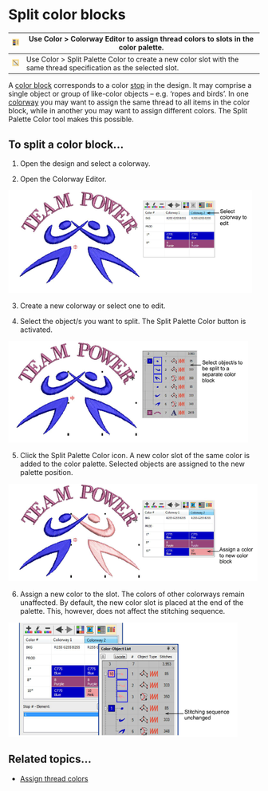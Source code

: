 # Split color blocks

| ![ColorwayEditor00036.png](assets/ColorwayEditor00036.png) | Use Color > Colorway Editor to assign thread colors to slots in the color palette.                                  |
| ---------------------------------------------------------- | ------------------------------------------------------------------------------------------------------------------- |
| ![SplitPaletteColor.png](assets/SplitPaletteColor.png)     | Use Color > Split Palette Color to create a new color slot with the same thread specification as the selected slot. |

A [color block](../../glossary/glossary) corresponds to a color [stop](../../glossary/glossary) in the design. It may comprise a single object or group of like-color objects – e.g. ‘ropes and birds’. In one [colorway](../../glossary/glossary) you may want to assign the same thread to all items in the color block, while in another you may want to assign different colors. The Split Palette Color tool makes this possible.

## To split a color block...

1. Open the design and select a colorway.

2. Open the Colorway Editor.

![SplitColorBlocks1.png](assets/SplitColorBlocks1.png)

3. Create a new colorway or select one to edit.

4. Select the object/s you want to split. The Split Palette Color button is activated.

![SplitColorBlocks2.png](assets/SplitColorBlocks2.png)

5. Click the Split Palette Color icon. A new color slot of the same color is added to the color palette. Selected objects are assigned to the new palette position.

![SplitColorBlocks3.png](assets/SplitColorBlocks3.png)

6. Assign a new color to the slot. The colors of other colorways remain unaffected. By default, the new color slot is placed at the end of the palette. This, however, does not affect the stitching sequence.

![colorways00043.png](assets/colorways00043.png)

## Related topics...

- [Assign thread colors](../../Basics/threads/Assign_thread_colors)
